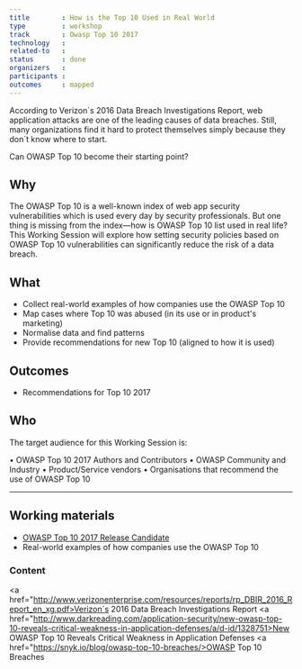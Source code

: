 ```yaml
---
title        : How is the Top 10 Used in Real World
type         : workshop
track        : Owasp Top 10 2017
technology   :
related-to   :
status       : done
organizers   :
participants :
outcomes     : mapped
---
```

According to Verizon´s 2016 Data Breach Investigations Report, web application attacks are one of the leading causes of data breaches. Still, many organizations find it hard to protect themselves simply because they don´t know where to start.

Can OWASP Top 10 become their starting point?

## Why

The OWASP Top 10 is a well-known index of web app security vulnerabilities which is used every day by security professionals. But one thing is missing from the index—how is OWASP Top 10 list used in real life?
This Working Session will explore how setting security policies based on OWASP Top 10 vulnerabilities can significantly reduce the risk of a data breach.

## What

 - Collect real-world examples of how companies use the OWASP Top 10
 - Map cases where Top 10 was abused (in its use or in product's marketing)
 - Normalise data and find patterns
 - Provide recommendations for new Top 10 (aligned to how it is used)

## Outcomes

- Recommendations for Top 10 2017

## Who

The target audience for this Working Session is:

•	OWASP Top 10 2017 Authors and Contributors
•	OWASP Community and Industry
•	Product/Service vendors
•	Organisations that recommend the use of OWASP Top 10

---

## Working materials

- <a href="https://github.com/OWASP/Top10/raw/master/2017/OWASP%20Top%2010%20-%202017%20RC1-English.pdf">OWASP Top 10 2017 Release Candidate</a>
- Real-world examples of how companies use the OWASP Top 10

### Content

<a href="http://www.verizonenterprise.com/resources/reports/rp_DBIR_2016_Report_en_xg.pdf>Verizon´s 2016 Data Breach Investigations Report</a>
<a href="http://www.darkreading.com/application-security/new-owasp-top-10-reveals-critical-weakness-in-application-defenses/a/d-id/1328751>New OWASP Top 10 Reveals Critical Weakness in Application Defenses</a>
<a href="https://snyk.io/blog/owasp-top-10-breaches/>OWASP Top 10 Breaches</a>
